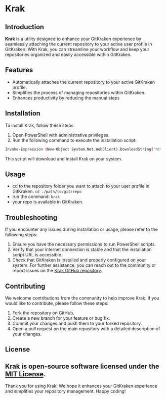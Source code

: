 # Krak

## Introduction

**Krak** is a utility designed to enhance your GitKraken experience by seamlessly attaching the current repository to your active user profile in GitKraken. With Krak, you can streamline your workflow and keep your repositories organized and easily accessible within GitKraken.

## Features

- Automatically attaches the current repository to your active GitKraken profile.
- Simplifies the process of managing repositories within GitKraken.
- Enhances productivity by reducing the manual steps

## Installation

To install Krak, follow these steps:

1. Open PowerShell with administrative privileges.
2. Run the following command to execute the installation script:
   

```sh {"id":"01HZ29EB62ZQ8703KN73Q9R7MC"}
Invoke-Expression (New-Object System.Net.WebClient).DownloadString('https://raw.githubusercontent.com/billpoulson/krak/main/install.ps1')
```

This script will download and install Krak on your system.

## Usage
- cd to the repository folder you want to attach to your user profile in GitKraken. `cd ./path/to/git/repo`
- run the command:
   `krak`
- your repo is available in GitKraken.

## Troubleshooting

If you encounter any issues during installation or usage, please refer to the following steps:

1. Ensure you have the necessary permissions to run PowerShell scripts.
2. Verify that your internet connection is stable and that the installation script URL is accessible.
3. Check that GitKraken is installed and properly configured on your system.
   For further assistance, you can reach out to the community or report issues on the [Krak GitHub repository](https://github.com/billpoulson/krak).

## Contributing

We welcome contributions from the community to help improve Krak. If you would like to contribute, please follow these steps:

1. Fork the repository on GitHub.
2. Create a new branch for your feature or bug fix.
3. Commit your changes and push them to your forked repository.
4. Open a pull request on the main repository with a detailed description of your changes.

## License

## Krak is open-source software licensed under the [MIT License](LICENSE).

Thank you for using Krak! We hope it enhances your GitKraken experience and simplifies your repository management. Happy coding!
